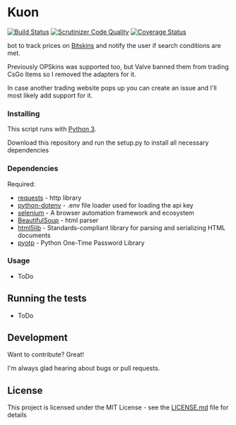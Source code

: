# Kuon

[![Build Status](https://travis-ci.org/DaRealFreak/Kuon.svg?branch=master)](https://travis-ci.org/DaRealFreak/Kuon)
[![Scrutinizer Code Quality](https://scrutinizer-ci.com/g/DaRealFreak/Kuon/badges/quality-score.png?b=master)](https://scrutinizer-ci.com/g/DaRealFreak/Kuon/?branch=master)
[![Coverage Status](https://coveralls.io/repos/github/DaRealFreak/Kuon/badge.svg?branch=master)](https://coveralls.io/github/DaRealFreak/Kuon?branch=master)

bot to track prices on [Bitskins](https://bitskins.com) and notify the user if search conditions are met.

Previously OPSkins was supported too, but Valve banned them from trading CsGo Items so I removed the adapters for it.

In case another trading website pops up you can create an issue and I'll most likely add support for it.


### Installing
This script runs with [Python 3](https://www.python.org).

Download this repository and run the setup.py to install all necessary dependencies

### Dependencies


Required:

* [requests](https://github.com/requests/requests) - http library
* [python-dotenv](https://github.com/theskumar/python-dotenv) - .env file loader used for loading the api key
* [selenium](https://github.com/SeleniumHQ/selenium) - A browser automation framework and ecosystem
* [BeautifulSoup](https://www.crummy.com/software/BeautifulSoup) - html parser
* [html5lib](https://github.com/html5lib/html5lib-python) - Standards-compliant library for parsing and serializing HTML documents
* [pyotp](https://github.com/pyotp/pyotp) - Python One-Time Password Library

### Usage

 - ToDo

## Running the tests

 - ToDo

## Development
Want to contribute? Great!

I'm always glad hearing about bugs or pull requests.


## License

This project is licensed under the MIT License - see the [LICENSE.md](LICENSE.md) file for details
